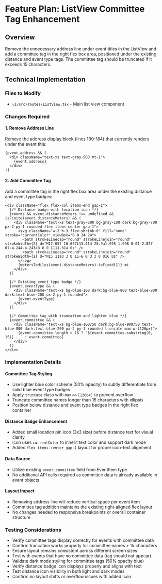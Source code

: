 # Feature Plan: ListView Committee Tag Enhancement

## Overview
Remove the unnecessary address line under event titles in the ListView and add a committee tag in the right flex box area, positioned under the existing distance and event type tags. The committee tag should be truncated if it exceeds 15 characters.

## Technical Implementation

### Files to Modify
- `ui/src/routes/ListView.tsx` - Main list view component

### Changes Required

#### 1. Remove Address Line
Remove the address display block (lines 180-184) that currently renders under the event title:
```tsx
{event.address && (
  <div className="text-xs text-gray-500 mt-1">
    {event.address}
  </div>
)}
```

#### 2. Add Committee Tag
Add a committee tag in the right flex box area under the existing distance and event type badges:

```tsx
<div className="flex flex-col items-end gap-1">
  {/* Distance badge with location icon */}
  {coords && event.distanceMeters !== undefined && isFinite(event.distanceMeters) && (
    <div className="text-xs text-gray-600 bg-gray-100 dark:bg-gray-700 px-2 py-1 rounded flex items-center gap-1">
      <svg className="w-3 h-3 flex-shrink-0" fill="none" stroke="currentColor" viewBox="0 0 24 24">
        <path strokeLinecap="round" strokeLinejoin="round" strokeWidth={2} d="M17.657 16.657L13.414 20.9a1.998 1.998 0 01-2.827 0l-4.244-4.243a8 8 0 1111.314 0z" />
        <path strokeLinecap="round" strokeLinejoin="round" strokeWidth={2} d="M15 11a3 3 0 11-6 0 3 3 0 016 0z" />
      </svg>
      {metersToMiles(event.distanceMeters).toFixed(1)} mi
    </div>
  )}

  {/* Existing event type badge */}
  {event.eventType && (
    <div className="text-xs bg-blue-100 dark:bg-blue-900 text-blue-800 dark:text-blue-200 px-2 py-1 rounded">
      {event.eventType}
    </div>
  )}

  {/* Committee tag with truncation and lighter blue */}
  {event.committee && (
    <div className="text-xs bg-blue-100/50 dark:bg-blue-900/50 text-blue-800 dark:text-blue-200 px-2 py-1 rounded truncate max-w-[120px]">
      {event.committee.length > 15 ? `${event.committee.substring(0, 15)}...` : event.committee}
    </div>
  )}
</div>
```

### Implementation Details

#### Committee Tag Styling
- Use lighter blue color scheme (50% opacity) to subtly differentiate from solid blue event type badges
- Apply `truncate` class with `max-w-[120px]` to prevent overflow
- Truncate committee names longer than 15 characters with ellipsis
- Position below distance and event type badges in the right flex container

#### Distance Badge Enhancement
- Added small location pin icon (3x3 size) before distance text for visual clarity
- Icon uses `currentColor` to inherit text color and support dark mode
- Added `flex items-center gap-1` layout for proper icon-text alignment

#### Data Source
- Utilize existing `event.committee` field from EventItem type
- No additional API calls required as committee data is already available in event objects

#### Layout Impact
- Removing address line will reduce vertical space per event item
- Committee tag addition maintains the existing right-aligned flex layout
- No changes needed to responsive breakpoints or overall container structure

### Testing Considerations
- Verify committee tags display correctly for events with committee data
- Confirm truncation works properly for committee names > 15 characters
- Ensure layout remains consistent across different screen sizes
- Test with events that have no committee data (tag should not appear)
- Validate dark mode styling for committee tags (50% opacity blue)
- Verify distance badge icon displays properly and aligns with text
- Test distance icon visibility in both light and dark modes
- Confirm no layout shifts or overflow issues with added icon
